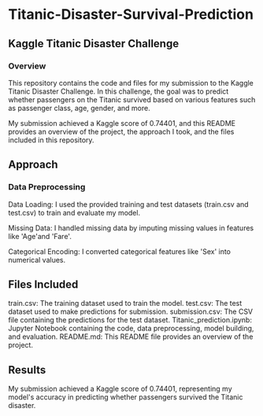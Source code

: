 # Titanic-Disaster-Survival-Prediction

## Kaggle Titanic Disaster Challenge
### Overview
This repository contains the code and files for my submission to the Kaggle Titanic Disaster Challenge. In this challenge, the goal was to predict whether passengers on the Titanic survived based on various features such as passenger class, age, gender, and more.

My submission achieved a Kaggle score of 0.74401, and this README provides an overview of the project, the approach I took, and the files included in this repository.

## Approach
### Data Preprocessing
Data Loading: I used the provided training and test datasets (train.csv and test.csv) to train and evaluate my model.

Missing Data: I handled missing data by imputing missing values in features like 'Age'and 'Fare'.

Categorical Encoding: I converted categorical features like 'Sex'  into numerical values.

## Files Included
train.csv: The training dataset used to train the model.
test.csv: The test dataset used to make predictions for submission.
submission.csv: The CSV file containing the predictions for the test dataset.
Titanic_prediction.ipynb: Jupyter Notebook containing the code, data preprocessing, model building, and evaluation.
README.md: This README file provides an overview of the project.

## Results
My submission achieved a Kaggle score of 0.74401, representing my model's accuracy in predicting whether passengers survived the Titanic disaster.
